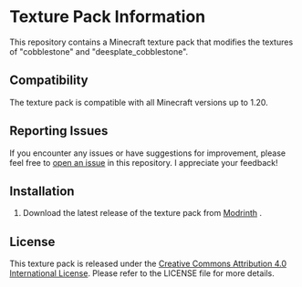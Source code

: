 # Texture Pack Information

This repository contains a Minecraft texture pack that modifies the textures of "cobblestone" and "deesplate_cobblestone".

## Compatibility
The texture pack is compatible with all Minecraft versions up to 1.20.

## Reporting Issues
If you encounter any issues or have suggestions for improvement, please feel free to [open an issue](https://github.com/DaPiCu/Cobblestone-Outline/issues/) in this repository. I appreciate your feedback!

## Installation
1. Download the latest release of the texture pack from [Modrinth](https://modrinth.com/resourcepack/cobblestone-outlines) . 

## License
This texture pack is released under the [Creative Commons Attribution 4.0 International License](https://creativecommons.org/licenses/by/4.0/). Please refer to the LICENSE file for more details.
